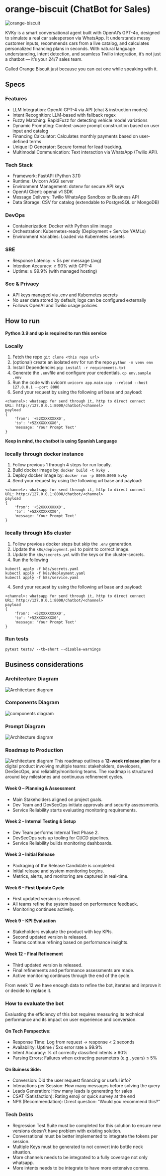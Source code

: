 # orange-biscuit (ChatBot for Sales)

![orange-biscuit](images/obiscuit.jpg)

KVKy is a smart conversational agent built with OpenAI’s GPT-4o, designed to simulate a real car salesperson via WhatsApp. It understands messy customer inputs, recommends cars from a live catalog, and calculates personalized financing plans in seconds. With natural language understanding, intent detection, and seamless Twilio integration, it’s not just a chatbot — it’s your 24/7 sales team.

Called Orange Biscuit just because you can eat one while speaking with it.

## Specs
### Features
- LLM Integration: OpenAI GPT-4 via API (chat & instruction modes)
- Intent Recognition: LLM-based with fallback regex
- Fuzzy Matching: RapidFuzz for detecting vehicle model variations
- Dynamic Prompting: Context-aware prompt construction based on user input and catalog
- Financing Calculator: Calculates monthly payments based on user-defined terms
- Unique ID Generator: Secure format for lead tracking.
- Multimodal Communication: Text interaction via WhatsApp (Twilio API).

### Tech Stack
- Framework: FastAPI (Python 3.11)
- Runtime: Uvicorn ASGI server
- Environment Management: dotenv for secure API keys
- OpenAI Client: openai v1 SDK
- Message Delivery: Twilio WhatsApp Sandbox or Business API
- Data Storage: CSV for catalog (extendable to PostgreSQL or MongoDB)

### DevOps
- Containerization: Docker with Python slim image
- Orchestration: Kubernetes-ready (Deployment + Service YAMLs)
- Environment Variables: Loaded via Kubernetes secrets

### SRE
- Response Latency: < 5s per message (avg)
- Intention Accuracy: ≥ 90% with GPT-4
- Uptime: ≥ 99.9% (with managed hosting)

### Sec & Privacy
- API keys managed via .env and Kubernetes secrets
- No user data stored by default; logs can be configured externally
- Follows OpenAI and Twilio usage policies

## How to run 
**Python 3.9 and up is required to run this service**

### Locally
1. Fetch the repo `git clone <this repo url>`
2. (optional) create an isolated env for run the repo `python -m venv env`
3. Install Dependencies `pip install -r requirements.txt`
4. Generate the `.env`file and configure your credentials. `cp env.sample .env`
5.  Run the code with uvicorn `uvicorn app.main:app --reload --host 127.0.0.1 --port 8000`
6. Send your request by using the following url base and payload:
```
<channel>: whatsapp for send through it, http to direct connect
URL: http://127.0.0.1:8000/chatbot/<channel>
payload
{ 
    'from': '+52XXXXXXXX0',
    'to': '+52XXXXXXXX0',
    'message: 'Your Prompt Text'
}
```
**Keep in mind, the chatbot is using Spanish Language**

### locally through docker instance
1. Follow previous 1 through 4 steps for run locally.
2. Build docker image by: `docker build -t kvky .`
3. Deploy docker image by: `docker run -p 8000:8000 kvky`
4. Send your request by using the following url base and payload:
```
<channel>: whatsapp for send through it, http to direct connect
URL: http://127.0.0.1:8000/chatbot/<channel>
payload
{ 
    'from': '+52XXXXXXXX0',
    'to': '+52XXXXXXXX0',
    'message: 'Your Prompt Text'
}
```

### locally through k8s cluster
1. Follow previous docker steps but skip the `.env` generation.
2. Update the `k8s/deployment.yml` to point to correct image.
3. Update the `k8s/secrets.yml` with the keys or the cluster-secrets.
3. Run the following 
```shell
kubectl apply -f k8s/secrets.yaml
kubectl apply -f k8s/deployment.yaml
kubectl apply -f k8s/service.yaml
```
4. Send your request by using the following url base and payload:
```
<channel>: whatsapp for send through it, http to direct connect
URL: http://127.0.0.1:8000/chatbot/<channel>
payload
{ 
    'from': '+52XXXXXXXX0',
    'to': '+52XXXXXXXX0',
    'message: 'Your Prompt Text'
}
```
### Run tests
`pytest tests/ --tb=short --disable-warnings`

## Business considerations
### Architecture Diagram
![Architecture diagram](images/architecture.jpg)
### Components Diagram
![components diagram](images/components.png)
### Prompt Diagram
![Architecture diagram](images/prompts.png)
### Roadmap to Production
![Architecture diagram](images/roadmap.png)
This roadmap outlines a **12-week release plan** for a digital product involving multiple teams: stakeholders, developers, DevSecOps, and reliability/monitoring teams. The roadmap is structured around key milestones and continuous refinement cycles.

#### Week 0 – Planning & Assessment
- Main Stakeholders aligned on project goals.
- Dev Team and DevSecOps initiate approvals and security assessments.
- Service Reliability starts evaluating monitoring requirements.

#### Week 2 – Internal Testing & Setup
- Dev Team performs Internal Test Phase 2.
- DevSecOps sets up tooling for CI/CD pipelines.
- Service Reliability builds monitoring dashboards.

#### Week 3 – Initial Release
- Packaging of the Release Candidate is completed.
- Initial release and system monitoring begins.
- Metrics, alerts, and monitoring are captured in real-time.

#### Week 6 – First Update Cycle
- First updated version is released.
- All teams refine the system based on performance feedback.
- Monitoring continues actively.

#### Week 9 – KPI Evaluation
- Stakeholders evaluate the product with key KPIs.
- Second updated version is released.
- Teams continue refining based on performance insights.

#### Week 12 – Final Refinement
- Third updated version is released.
- Final refinements and performance assessments are made.
- Active monitoring continues through the end of the cycle.

From week 12 we have enough data to refine the bot, iterates and improve it or decide to replace it.

### How to evaluate the bot
Evaluating the efficiency of this bot requires measuring its technical performance and its impact on user experience and conversion.

#### On Tech Perspective:
- Response Time:	Log from request → response	< 2 seconds
- Availability:	Uptime / 5xx error rate	≥ 99.9%
- Intent Accuracy:	% of correctly classified intents	≥ 90%
- Parsing Errors:	Failures when extracting parameters (e.g., years)	≤ 5%

#### On Buiness Side:
- Conversion:	Did the user request financing or useful info?
- Interactions per Session:	How many messages before solving the query
- Leads Generation: How many leads is generating for sales
- CSAT (Satisfaction):	Rating emoji or quick survey at the end
- NPS (Recommendation):	Direct question: “Would you recommend this?”

### Tech Debts
- Regression Test Suite must be completed for this solution to ensure new versions doesn't have problem with existing solution.
- Conversational must be better implemented to integrate the tokens per session.
- Multiple Keys must be generated to not convert into bottle neck situation.
- More channels needs to be integrated to a fully coverage not only whatsapp.
- More intents needs to be integrate to have more extensive comms.